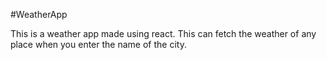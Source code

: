 #WeatherApp

This is a weather app made using react.
This can fetch the weather of any place when you enter the name of the city.